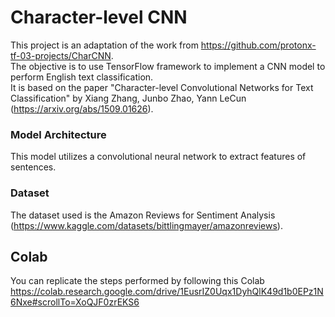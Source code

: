 # Character-level CNN 

This project is an adaptation of the work from https://github.com/protonx-tf-03-projects/CharCNN.  
The objective is to use TensorFlow framework to implement a CNN model to perform English text classification.  
It is based on the paper "Character-level Convolutional Networks for Text Classification" by Xiang Zhang, Junbo Zhao, Yann LeCun (https://arxiv.org/abs/1509.01626).

### Model Architecture

This model utilizes a convolutional neural network to extract features of sentences.  

### Dataset

The dataset used is the Amazon Reviews for Sentiment Analysis (https://www.kaggle.com/datasets/bittlingmayer/amazonreviews).

## Colab
You can replicate the steps performed by following this Colab https://colab.research.google.com/drive/1EusrIZ0Uqx1DyhQlK49d1b0EPz1N6Nxe#scrollTo=XoQJF0zrEKS6
